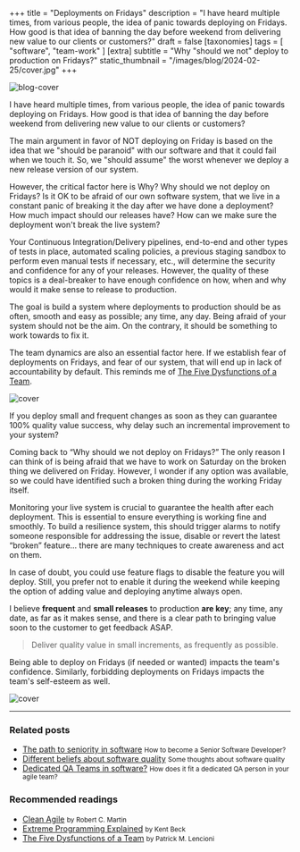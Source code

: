 +++
title = "Deployments on Fridays"
description = "I have heard multiple times, from various people, the idea of panic towards deploying on Fridays. How good is that idea of banning the day before weekend from delivering new value to our clients or customers?"
draft = false
[taxonomies]
tags = [ "software", "team-work" ]
[extra]
subtitle = "Why \"should we not\" deploy to production on Fridays?"
static_thumbnail = "/images/blog/2024-02-25/cover.jpg"
+++

![blog-cover](/images/blog/2024-02-25/cover.jpg)

I have heard multiple times, from various people, the idea of panic towards deploying on Fridays. How good is that idea of banning the day before weekend from delivering new value to our clients or customers?

The main argument in favor of NOT deploying on Friday is based on the idea that we "should be paranoid" with our software and that it could fail when we touch it. So, we "should assume" the worst whenever we deploy a new release version of our system.

<!-- more -->

However, the critical factor here is Why? Why should we not deploy on Fridays? Is it OK to be afraid of our own software system, that we live in a constant panic of breaking it the day after we have done a deployment? How much impact should our releases have? How can we make sure the deployment won't break the live system?

Your Continuous Integration/Delivery pipelines, end-to-end and other types of tests in place, automated scaling policies, a previous staging sandbox to perform even manual tests if necessary, etc., will determine the security and confidence for any of your releases. However, the quality of these topics is a deal-breaker to have enough confidence on how, when and why would it make sense to release to production.

The goal is build a system where deployments to production should be as often, smooth and easy as possible; any time, any day. Being afraid of your system should not be the aim. On the contrary, it should be something to work towards to fix it.

The team dynamics are also an essential factor here. If we establish fear of deployments on Fridays, and fear of our system, that will end up in lack of accountability by default. This reminds me of [The Five Dysfunctions of a Team](/readings/the-five-dysfunctions-of-a-team/).

![cover](/images/blog/2024-02-25/middle.jpg)

If you deploy small and frequent changes as soon as they can guarantee 100% quality value success, why delay such an incremental improvement to your system?

Coming back to “Why should we not deploy on Fridays?” The only reason I can think of is being afraid that we have to work on Saturday on the broken thing we delivered on Friday. However, I wonder if any option was available, so we could have identified such a broken thing during the working Friday itself.

Monitoring your live system is crucial to guarantee the health after each deployment. This is essential to ensure everything is working fine and smoothly. To build a resilience system, this should trigger alarms to notify someone responsible for addressing the issue, disable or revert the latest “broken” feature… there are many techniques to create awareness and act on them.

In case of doubt, you could use feature flags to disable the feature you will deploy. Still, you prefer not to enable it during the weekend while keeping the option of adding value and deploying anytime always open. 

I believe **frequent** and **small releases** to production **are key**; any time, any date, as far as it makes sense, and there is a clear path to bringing value soon to the customer to get feedback ASAP.

> Deliver quality value in small increments, as frequently as possible.

Being able to deploy on Fridays (if needed or wanted) impacts the team's confidence. Similarly, forbidding deployments on Fridays impacts the team's self-esteem as well.

![cover](/images/blog/2024-02-25/footer.jpg)

---

### Related posts

- [The path to seniority in software](/blog/the-path-to-seniority-in-software/) <small>How to become a Senior Software Developer?</small>
- [Different beliefs about software quality](/blog/different-beliefs-about-software-quality/) <small>Some thoughts about software quality</small>
- [Dedicated QA Teams in software?](/blog/dedicated-qa-teams/) <small>How does it fit a dedicated QA person in your agile team?</small>

### Recommended readings

- [Clean Agile](/readings/clean-agile/) <small>by Robert C. Martin</small>
- [Extreme Programming Explained](/readings/xp-embrace-change/) <small>by Kent Beck</small>
- [The Five Dysfunctions of a Team](/readings/the-five-dysfunctions-of-a-team/) <small>by Patrick M. Lencioni</small>
